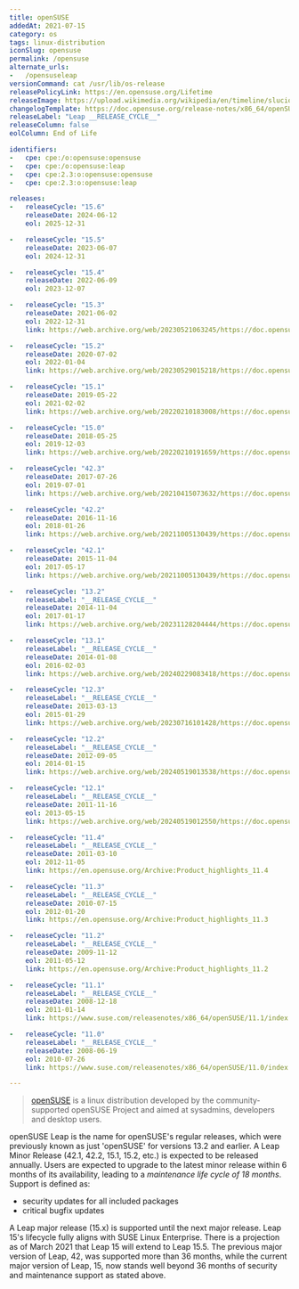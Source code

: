 ```yaml
---
title: openSUSE
addedAt: 2021-07-15
category: os
tags: linux-distribution
iconSlug: opensuse
permalink: /opensuse
alternate_urls:
-   /opensuseleap
versionCommand: cat /usr/lib/os-release
releasePolicyLink: https://en.opensuse.org/Lifetime
releaseImage: https://upload.wikimedia.org/wikipedia/en/timeline/slucio84mdla0deffiv2vrszinbrlek.png
changelogTemplate: https://doc.opensuse.org/release-notes/x86_64/openSUSE/Leap/__RELEASE_CYCLE__/
releaseLabel: "Leap __RELEASE_CYCLE__"
releaseColumn: false
eolColumn: End of Life

identifiers:
-   cpe: cpe:/o:opensuse:opensuse
-   cpe: cpe:/o:opensuse:leap
-   cpe: cpe:2.3:o:opensuse:opensuse
-   cpe: cpe:2.3:o:opensuse:leap

releases:
-   releaseCycle: "15.6"
    releaseDate: 2024-06-12
    eol: 2025-12-31

-   releaseCycle: "15.5"
    releaseDate: 2023-06-07
    eol: 2024-12-31

-   releaseCycle: "15.4"
    releaseDate: 2022-06-09
    eol: 2023-12-07

-   releaseCycle: "15.3"
    releaseDate: 2021-06-02
    eol: 2022-12-31
    link: https://web.archive.org/web/20230521063245/https://doc.opensuse.org/release-notes/x86_64/openSUSE/Leap/15.3/

-   releaseCycle: "15.2"
    releaseDate: 2020-07-02
    eol: 2022-01-04
    link: https://web.archive.org/web/20230529015218/https://doc.opensuse.org/release-notes/x86_64/openSUSE/Leap/15.2/

-   releaseCycle: "15.1"
    releaseDate: 2019-05-22
    eol: 2021-02-02
    link: https://web.archive.org/web/20220210183008/https://doc.opensuse.org/release-notes/x86_64/openSUSE/Leap/15.1/

-   releaseCycle: "15.0"
    releaseDate: 2018-05-25
    eol: 2019-12-03
    link: https://web.archive.org/web/20220210191659/https://doc.opensuse.org/release-notes/x86_64/openSUSE/Leap/15.0/

-   releaseCycle: "42.3"
    releaseDate: 2017-07-26
    eol: 2019-07-01
    link: https://web.archive.org/web/20210415073632/https://doc.opensuse.org/release-notes/x86_64/openSUSE/Leap/42.3/

-   releaseCycle: "42.2"
    releaseDate: 2016-11-16
    eol: 2018-01-26
    link: https://web.archive.org/web/20211005130439/https://doc.opensuse.org/release-notes/x86_64/openSUSE/Leap/42.2/

-   releaseCycle: "42.1"
    releaseDate: 2015-11-04
    eol: 2017-05-17
    link: https://web.archive.org/web/20211005130439/https://doc.opensuse.org/release-notes/x86_64/openSUSE/Leap/42.1/

-   releaseCycle: "13.2"
    releaseLabel: "__RELEASE_CYCLE__"
    releaseDate: 2014-11-04
    eol: 2017-01-17
    link: https://web.archive.org/web/20231128204444/https://doc.opensuse.org/release-notes/x86_64/openSUSE/13.2/

-   releaseCycle: "13.1"
    releaseLabel: "__RELEASE_CYCLE__"
    releaseDate: 2014-01-08
    eol: 2016-02-03
    link: https://web.archive.org/web/20240229083418/https://doc.opensuse.org/release-notes/x86_64/openSUSE/13.1/

-   releaseCycle: "12.3"
    releaseLabel: "__RELEASE_CYCLE__"
    releaseDate: 2013-03-13
    eol: 2015-01-29
    link: https://web.archive.org/web/20230716101428/https://doc.opensuse.org/release-notes/x86_64/openSUSE/12.3/

-   releaseCycle: "12.2"
    releaseLabel: "__RELEASE_CYCLE__"
    releaseDate: 2012-09-05
    eol: 2014-01-15
    link: https://web.archive.org/web/20240519013538/https://doc.opensuse.org/release-notes/x86_64/openSUSE/12.2/

-   releaseCycle: "12.1"
    releaseLabel: "__RELEASE_CYCLE__"
    releaseDate: 2011-11-16
    eol: 2013-05-15
    link: https://web.archive.org/web/20240519012550/https://doc.opensuse.org/release-notes/x86_64/openSUSE/12.1/

-   releaseCycle: "11.4"
    releaseLabel: "__RELEASE_CYCLE__"
    releaseDate: 2011-03-10
    eol: 2012-11-05
    link: https://en.opensuse.org/Archive:Product_highlights_11.4

-   releaseCycle: "11.3"
    releaseLabel: "__RELEASE_CYCLE__"
    releaseDate: 2010-07-15
    eol: 2012-01-20
    link: https://en.opensuse.org/Archive:Product_highlights_11.3

-   releaseCycle: "11.2"
    releaseLabel: "__RELEASE_CYCLE__"
    releaseDate: 2009-11-12
    eol: 2011-05-12
    link: https://en.opensuse.org/Archive:Product_highlights_11.2

-   releaseCycle: "11.1"
    releaseLabel: "__RELEASE_CYCLE__"
    releaseDate: 2008-12-18
    eol: 2011-01-14
    link: https://www.suse.com/releasenotes/x86_64/openSUSE/11.1/index.html

-   releaseCycle: "11.0"
    releaseLabel: "__RELEASE_CYCLE__"
    releaseDate: 2008-06-19
    eol: 2010-07-26
    link: https://www.suse.com/releasenotes/x86_64/openSUSE/11.0/index.html

---
```


> [openSUSE](https://www.opensuse.org/) is a linux distribution developed by the community-supported
> openSUSE Project and aimed at sysadmins, developers and desktop users.

openSUSE Leap is the name for openSUSE's regular releases, which were previously known as just
'openSUSE' for versions 13.2 and earlier. A Leap Minor Release (42.1, 42.2, 15.1, 15.2, etc.) is
expected to be released annually. Users are expected to upgrade to the latest minor release within 6
months of its availability, leading to a _maintenance life cycle of 18 months_. Support is defined
as:

- security updates for all included packages
- critical bugfix updates

A Leap major release (15.x) is supported until the next major release. Leap 15's lifecycle fully
aligns with SUSE Linux Enterprise. There is a projection as of March 2021 that Leap 15 will extend
to Leap 15.5. The previous major version of Leap, 42, was supported more than 36 months, while the
current major version of Leap, 15, now stands well beyond 36 months of security and maintenance
support as stated above.
